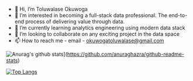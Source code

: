 - 👋 Hi, I’m Toluwalase Okuwoga
- 👀 I’m interested in becoming a full-stack data professional. The end-to-end process of delivering value through data.
- 🌱 I’m currently learning analytics engineering using modern data stack
- 💞️ I’m looking to collaborate on any exciting project in the data space
- 📫 How to reach me - email - okuwogatoluwalase@gmail.com

![Anurag's github stats](https://github-readme-stats.vercel.app/api?username=Toluwalaseokuwoga)](https://github.com/anuraghazra/github-readme-stats)


[![Top Langs](https://github-readme-stats.vercel.app/api/top-langs/?username=Toluwalaseokuwoga&layout=compact)](https://github.com/anuraghazra/github-readme-stats)

